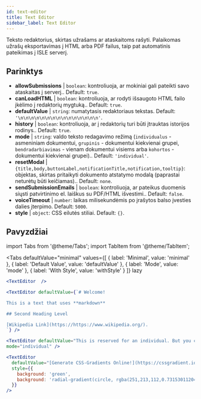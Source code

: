 ```yaml
---
id: text-editor
title: Text Editor
sidebar_label: Text Editor
---
```


Teksto redaktorius, skirtas užrašams ar ataskaitoms rašyti. Palaikomas užrašų eksportavimas į HTML arba PDF failus, taip pat automatinis pateikimas į ISLE serverį.

## Parinktys

* __allowSubmissions__ | `boolean`: kontroliuoja, ar mokiniai gali pateikti savo ataskaitas į serverį.. Default: `true`.
* __canLoadHTML__ | `boolean`: kontroliuoja, ar rodyti išsaugoto HTML failo įkėlimo į redaktorių mygtuką.. Default: `true`.
* __defaultValue__ | `string`: numatytasis redaktoriaus tekstas. Default: `'\n\n\n\n\n\n\n\n\n\n\n\n\n\n\n'`.
* __history__ | `boolean`: kontroliuoja, ar į redaktorių turi būti įtrauktas istorijos rodinys.. Default: `true`.
* __mode__ | `string`: valdo teksto redagavimo režimą (`individualus` - asmeniniam dokumentui, `grupinis` - dokumentui kiekvienai grupei, `bendradarbiavimas` - vienam dokumentui visiems arba `kohortos` - dokumentui kiekvienai grupei).. Default: `'individual'`.
* __resetModal__ | `{title,body,buttonLabel,notificationTitle,notification,tooltip}`: objektas, skirtas pritaikyti dokumento atstatymo modalą (paprastai neturėtų būti keičiamas).. Default: `none`.
* __sendSubmissionEmails__ | `boolean`: kontroliuoja, ar pateikus duomenis siųsti patvirtinimo el. laiškus su PDF/HTML išvestimi.. Default: `false`.
* __voiceTimeout__ | `number`: laikas milisekundėmis po įrašytos balso įvesties dalies įterpimo. Default: `5000`.
* __style__ | `object`: CSS eilutės stiliai. Default: `{}`.


## Pavyzdžiai

import Tabs from '@theme/Tabs';
import TabItem from '@theme/TabItem';

<Tabs
    defaultValue="minimal"
    values={[
        { label: 'Minimal', value: 'minimal' },
        { label: 'Default Value', value: 'defaultValue' },
        { label: 'Mode', value: 'mode' },
        { label: 'With Style', value: 'withStyle' }
    ]}
    lazy
>

<TabItem value="minimal">

```jsx live
<TextEditor  />
```

</TabItem>

<TabItem value="defaultValue">

```jsx live
<TextEditor defaultValue={`# Welcome!

This is a text that uses **markdown**

## Second Heading Level

[Wikipedia Link](https://https://www.wikipedia.org/).
`} />
```

</TabItem>

<TabItem value="mode">

```jsx live
<TextEditor defaultValue="This is reserved for an individual. But you can also allow groups, students cohorts, or everybody to join in and work collaboratively (setting the mode option will only have an effect in a live lesson, not this preview)." 
mode="individual" />
```

</TabItem>

<TabItem value="withStyle">

```jsx live
<TextEditor  
  defaultValue="[Generate CSS-Gradients Online!](https://cssgradient.io/)"
  style={{ 
    background: 'green',
    background: 'radial-gradient(circle, rgba(251,213,112,0.7315301120448179) 0%,rgba(83,199,14,0.4514180672268907) 100%)' 
  }}
/>
```

</TabItem>

</Tabs>
